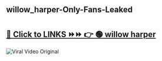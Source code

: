 
 ## willow_harper-Only-Fans-Leaked

# <h2><a href="https://clipsfans.com/willow_harper&ref=git">🔗 Click to LINKS ⏩⏩ 👉 🟢 willow harper </a></h2>

<a href="https://clipsfans.com/willow_harper&ref=git" rel="nofollow" data-target="animated-image.originalLink"><img src="https://i.ibb.co.com/xMMVF88/686577567.gif" alt="Viral Video Original" style="max-width: 100%; display: inline-block;" data-target="animated-image.originalImage"></a>
